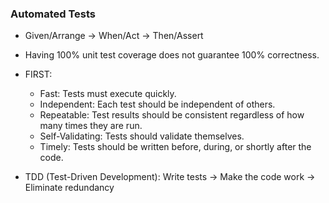 ### Automated Tests

- Given/Arrange -> When/Act -> Then/Assert
- Having 100% unit test coverage does not guarantee 100% correctness.

- FIRST:
  * Fast: Tests must execute quickly.
  * Independent: Each test should be independent of others.
  * Repeatable: Test results should be consistent regardless of how many times they are run.
  * Self-Validating: Tests should validate themselves.
  * Timely: Tests should be written before, during, or shortly after the code.

- TDD (Test-Driven Development): Write tests -> Make the code work -> Eliminate redundancy

